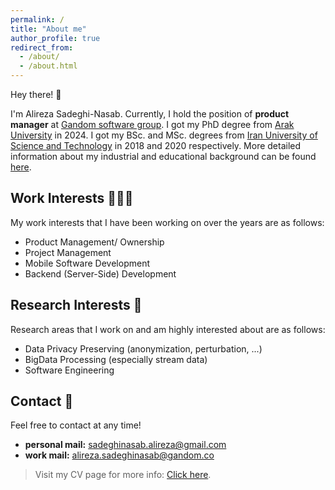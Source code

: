 ```yaml
---
permalink: /
title: "About me"
author_profile: true
redirect_from: 
  - /about/
  - /about.html
---
```


Hey there! 👋

I'm Alireza Sadeghi-Nasab. Currently, I hold the position of **product manager** at [Gandom software group](http://gandom.co). I got my PhD degree from [Arak University](http://araku.ac.ir) in 2024. I got my BSc. and MSc. degrees from [Iran University of Science and Technology](http://www.iust.ac.ir) in 2018 and 2020 respectively. More detailed information about my industrial and educational background can be found [here](https://alirezasn.ir/cv/).

## Work Interests 👨🏻‍💻

My work interests that I have been working on over the years are as follows:

* Product Management/ Ownership
* Project Management
* Mobile Software Development
* Backend (Server-Side) Development

## Research Interests 🔬

Research areas that I work on and am highly interested about are as follows:

* Data Privacy Preserving (anonymization, perturbation, ...)
* BigData Processing (especially stream data)
* Software Engineering

## Contact 📧

Feel free to contact at any time!

* **personal mail:** sadeghinasab.alireza@gmail.com
* **work mail:** alireza.sadeghinasab@gandom.co

> Visit my CV page for more info: [Click here](https://www.alirezasn.ir/cv/).
